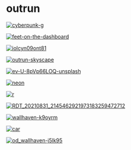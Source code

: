# outrun

<a href="cyberpunk-g.png"><img alt="cyberpunk-g" src="cyberpunk-g.png"></a>

<a href="feet-on-the-dashboard.png"><img alt="feet-on-the-dashboard" src="feet-on-the-dashboard.png"></a>

<a href="iolcyn09ont81.jpg"><img alt="iolcyn09ont81" src="iolcyn09ont81.jpg"></a>

<a href="outrun-skyscape.png"><img alt="outrun-skyscape" src="outrun-skyscape.png"></a>

<a href="ev-U-8pVp66LOQ-unsplash.jpg"><img alt="ev-U-8pVp66LOQ-unsplash" src="ev-U-8pVp66LOQ-unsplash.jpg"></a>

<a href="neon.png"><img alt="neon" src="neon.png"></a>

<a href="r.jpg"><img alt="r" src="r.jpg"></a>

<a href="RDT_20210831_2145462921973183259472712.jpg"><img alt="RDT_20210831_2145462921973183259472712" src="RDT_20210831_2145462921973183259472712.jpg"></a>

<a href="wallhaven-k9oyrm.jpg"><img alt="wallhaven-k9oyrm" src="wallhaven-k9oyrm.jpg"></a>

<a href="car.png"><img alt="car" src="car.png"></a>

<a href="od_wallhaven-j5lk95.jpg"><img alt="od_wallhaven-j5lk95" src="od_wallhaven-j5lk95.jpg"></a>

